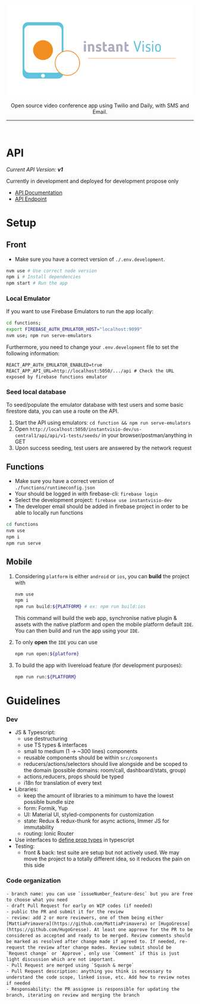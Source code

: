 ![InstantVisio](./public/instantvisio.png)

<p align="center">
Open source video conference app using Twilio and Daily, with SMS and Email.
</p>

---

<br/>

# API

_Current API Version: **v1**_

Currently in development and deployed for development propose only

-   [API Documentation](https://instantvisio-dev.web.app/api/v1-docs/)
-   [API Endpoint](https://instantvisio-dev.web.app/api/v1/)

# Setup

## Front

-   Make sure you have a correct version of `./.env.development`.

```bash
nvm use # Use correct node version
npm i # Install dependencies
npm start # Run the app
```

### Local Emulator

If you want to use Firebase Emulators to run the app locally:

```bash
cd functions;
export FIREBASE_AUTH_EMULATOR_HOST="localhost:9099"
nvm use; npm run serve-emulators
```

Furthermore, you need to change your `.env.development` file to set the following information:

```
REACT_APP_AUTH_EMULATOR_ENABLED=true
REACT_APP_API_URL=http://localhost:5050/.../api # Check the URL exposed by firebase functions emulator
```

### Seed local database

To seed/populate the emulator database with test users and some basic firestore data, you can use a route on the API. 
1. Start the API using emulators: `cd function && npm run serve-emulators`
2. Open `http://localhost:5050/instantvisio-dev/us-central1/api/api/v1-tests/seeds/` in your browser/postman/anything in GET
3. Upon success seeding, test users are answered by the network request

## Functions

-   Make sure you have a correct version of `./functions/runtimeconfig.json`
-   Your should be logged in with firebase-cli: `firebase login`
-   Select the development project: `firebase use instantvisio-dev`
-   The developer email should be added in firebase project in order to be able to locally run functions

```bash
cd functions
nvm use
npm i
npm run serve
```

## Mobile

1. Considering `platform` is either `android` or `ios`, you can **build** the project with

    ```bash
    nvm use
    npm i
    npm run build:${PLATFORM} # ex: npm run build:ios
    ```

    This command will build the web app, synchronise native plugin & assets with the native platform and open the mobile platform default `IDE`. You can then build and run the app using your `IDE`.

2. To only **open** the `IDE` you can use

    ```bash
    npm run open:${platform}
    ```

3. To build the app with livereload feature (for development purposes):

    ```bash
    npm run run:${PLATFORM}
    ```

# Guidelines

### Dev

-   JS & Typescript:
    -   use destructuring
    -   use TS types & interfaces
    -   small to medium (1 -> ~300 lines) components
    -   reusable components should be within `src/components`
    -   reducers/actions/selectors should live alongside and be scoped to the domain (possible domains: room/call, dashboard/stats, group)
    -   actions,reducers, props should be typed
    -   i18n for translation of every text
-   Libraries:
    -   keep the amount of libraries to a minimum to have the lowest possible bundle size
    -   form: Formik, Yup
    -   UI: Material UI, styled-components for customization
    -   state: Redux & redux-thunk for async actions, Immer JS for immutability
    -   routing: Ionic Router
-   Use interfaces to [define prop types](https://github.com/facebook/create-react-app/issues/8021) in typescript
-   Testing:
    -   front & back: test suite are setup but not actively used. We may move the project to a totally different idea, so it reduces the pain on this side

### Code organization

    - branch name: you can use `issueNumber_feature-desc` but you are free to choose what you need
    - draft Pull Request for early on WIP codes (if needed)
    - public the PR and submit it for the review
    - review: add 2 or more reviewers, one of them being either [MattiaPrimavera](https://github.com/MattiaPrimavera) or [HugoGresse](https://github.com/HugoGresse). At least one approve for the PR to be considered as accepted and ready to be merged. Review comments should be marked as resolved after change made if agreed to. If needed, re-request the review after change mades. Review submit should be `Request change` or `Approve`, only use `Comment` if this is just light discussion which are not important.
    - Pull Request are merged using `Squash & merge`
    - Pull Request description: anything you think is necessary to understand the code scope, linked issue, etc. Add how to review notes if needed
    - Responsability: the PR assignee is responsible for updating the branch, iterating on review and merging the branch
